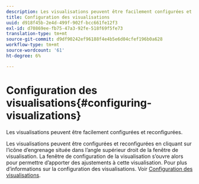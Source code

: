 ```yaml
---
description: Les visualisations peuvent être facilement configurées et reconfigurées.
title: Configuration des visualisations
uuid: d918f45b-2e4d-499f-902f-bcc661fe12f3
exl-id: d70869ee-fb75-47a3-92fe-518f69f5fe73
translation-type: tm+mt
source-git-commit: d9df90242ef96188f4e4b5e6d04cfef196b0a628
workflow-type: tm+mt
source-wordcount: '61'
ht-degree: 6%

---
```


# Configuration des visualisations{#configuring-visualizations}

Les visualisations peuvent être facilement configurées et reconfigurées.

Les visualisations peuvent être configurées et reconfigurées en cliquant sur l’icône d’engrenage située dans l’angle supérieur droit de la fenêtre de visualisation. La fenêtre de configuration de la visualisation s’ouvre alors pour permettre d’apporter des ajustements à cette visualisation. Pour plus d’informations sur la configuration des visualisations. Voir [Configuration des visualisations](../../../../home/c-adobe-data-workbench-dashboard/c-visualizations/c-configuring-visualizations.md#concept-edc3c7270ffe429c9aab8ceca429b570).
